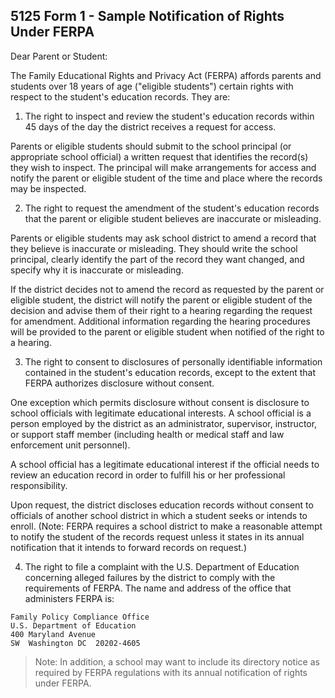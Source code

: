 ## 5125 Form 1 - Sample Notification of Rights Under FERPA

Dear Parent or Student:

The Family Educational Rights and Privacy Act (FERPA) affords parents and students over 18 years of age ("eligible students") certain rights with respect to the student's education records.  They are:

1.  The right to inspect and review the student's education records within 45 days of the day the district receives a request for access.

  Parents or eligible students should submit to the school principal (or appropriate school official) a written request that identifies the record(s) they wish to inspect.  The principal will make arrangements for access and notify the parent or eligible student of the time and place where the records may be inspected.

2.  The right to request the amendment of the student's education records that the parent or eligible student believes are inaccurate or misleading.

  Parents or eligible students may ask school district to amend a record that they believe is inaccurate or misleading.  They should write the school principal, clearly identify the part of the record they want changed, and specify why it is inaccurate or misleading.

  If the district decides not to amend the record as requested by the parent or eligible student, the district will notify the parent or eligible student of the decision and advise them of their right to a hearing regarding the request for amendment.  Additional information regarding the hearing procedures will be provided to the parent or eligible student when notified of the right to a hearing.

3.  The right to consent to disclosures of personally identifiable information contained in the student's education records, except to the extent that FERPA authorizes disclosure without consent.

  One exception which permits disclosure without consent is disclosure to school officials with legitimate educational interests.  A school official is a person employed by the district as an administrator, supervisor, instructor, or support staff member (including health or medical staff and law enforcement unit personnel).

  A school official has a legitimate educational interest if the official needs to review an education record in order to fulfill his or her professional responsibility.

  Upon request, the district discloses education records without consent to officials of another school district in which a student seeks or intends to enroll.  (Note:  FERPA requires a school district to make a reasonable attempt to notify the student of the records request unless it states in its annual notification that it intends to forward records on request.)

4.  The right to file a complaint with the U.S. Department of Education concerning alleged failures by the district to comply with the requirements of FERPA.  The name and address of the office that administers FERPA is:

  ```
  Family Policy Compliance Office
  U.S. Department of Education
  400 Maryland Avenue
  SW  Washington DC  20202-4605
  ```

> Note:  In addition, a school may want to include its directory notice as required by FERPA regulations with its annual notification of rights under FERPA.

